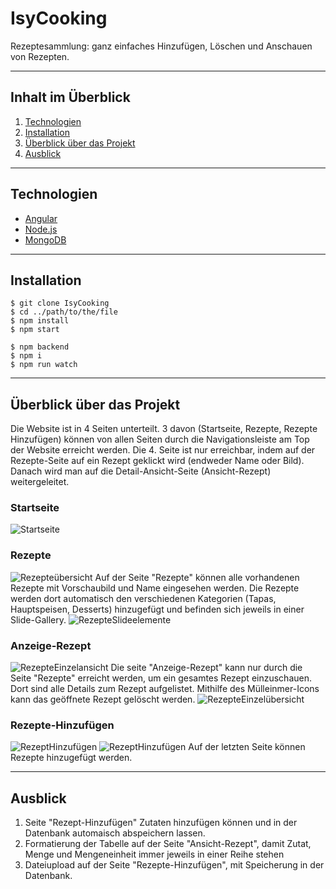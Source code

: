 # IsyCooking
Rezeptesammlung: ganz einfaches Hinzufügen, Löschen und Anschauen von Rezepten. 
***

## Inhalt im Überblick
1. [Technologien](#Technologien)
2. [Installation](#Intallation)
3. [Überblick über das Projekt](#Überblick-über-das-Projekt)
4. [Ausblick](#Ausblick)
***

## Technologien
* [Angular](https://angular.io)
* [Node.js](https://nodejs.org/en/)
* [MongoDB](https://docs.mongodb.com/)
***

## Installation
```
$ git clone IsyCooking
$ cd ../path/to/the/file
$ npm install
$ npm start

$ npm backend 
$ npm i
$ npm run watch
```
***

## Überblick über das Projekt
Die Website ist in 4 Seiten unterteilt. 3 davon (Startseite, Rezepte, Rezepte Hinzufügen)
können von allen Seiten durch die Navigationsleiste am Top der Website erreicht werden. Die 4. Seite ist nur erreichbar,
indem auf der Rezepte-Seite auf ein Rezept geklickt wird (endweder Name oder Bild). Danach wird man auf die Detail-Ansicht-Seite
(Ansicht-Rezept) weitergeleitet.

### Startseite 
![Startseite](IsyCooking/src/assets/ReadMeImages/Startseite)

### Rezepte 
![Rezepteübersicht](IsyCooking/src/assets/ReadMeImages/RezepteÜbersicht)
Auf der Seite "Rezepte" können alle vorhandenen Rezepte mit Vorschaubild und Name eingesehen werden.
Die Rezepte werden dort automatisch den verschiedenen Kategorien (Tapas, Hauptspeisen, Desserts) hinzugefügt 
und befinden sich jeweils in einer Slide-Gallery. 
![RezepteSlideelemente](./src/assets/ReadMeImages/SlideBoxenÜbersicht)

### Anzeige-Rezept
![RezepteEinzelansicht](IsyCooking/src/assets/ReadMeImages/RezepteEinzelansicht)
Die seite "Anzeige-Rezept" kann nur durch die Seite "Rezepte" erreicht werden, um ein gesamtes Rezept
einzuschauen. Dort sind alle Details zum Rezept aufgelistet. Mithilfe des Mülleinmer-Icons kann das geöffnete
Rezept gelöscht werden.
![RezepteEinzelübersicht](IsyCooking/src/assets/ReadMeImages/AnleitungUndZutaten)

### Rezepte-Hinzufügen 
![RezeptHinzufügen](IsyCooking/src/assets/ReadMeImages/RezeptHinzufügen)
![RezeptHinzufügen](IsyCooking/src/assets/ReadMeImages/RezeptHinzufügen2)
Auf der letzten Seite können Rezepte hinzugefügt werden. 
***

## Ausblick
1. Seite "Rezept-Hinzufügen" Zutaten hinzufügen können und in der Datenbank automaisch 
abspeichern lassen.
2. Formatierung der Tabelle auf der Seite "Ansicht-Rezept", damit Zutat, Menge und Mengeneinheit
immer jeweils in einer Reihe stehen
3. Dateiupload auf der Seite "Rezepte-Hinzufügen", mit Speicherung in der Datenbank.




